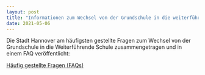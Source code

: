 ```yaml
---
layout: post
title: "Informationen zum Wechsel von der Grundschule in die weiterführende Schule"
date: 2021-05-06
---
```


Die Stadt Hannover am häufigsten gestellte Fragen zum Wechsel von der Grundschule in die Weiterführende Schule zusammengetragen und in einem FAQ veröffentlicht:

<a href="https://www.hannover.de/Leben-in-der-Region-Hannover/Verwaltungen-Kommunen/Die-Verwaltung-der-Landeshauptstadt-Hannover/Dezernate-und-Fachbereiche-der-LHH/Bildung,-Jugend-und-Familie/Fachbereich-Schule/Bildungsb%C3%BCro/K-eine-Entscheidung-f%C3%BCrs-Leben" target="_blank">Häufig gestellte Fragen (FAQs)</a>